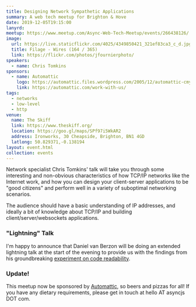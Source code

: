 ```yaml
---
title: Designing Network Sympathetic Applications
summary: A web tech meetup for Brighton & Hove
date: 2019-12-05T19:15:00
lanyrd:
meetup: https://www.meetup.com/Async-Web-Tech-Meetup/events/266438126/
image:
  url: https://live.staticflickr.com/4025/4349850421_321ef83ca3_c_d.jpg
  title: Filage - Wires (164 / 365)
  link: https://flickr.com/photos/jfournierphoto/
speakers:
  - name: Chris Tomkins
sponsors:
  - name: Automattic
    logo: https://automattic.files.wordpress.com/2005/12/automattic-cmyk.png
    link: https://automattic.com/work-with-us/
tags:
  - networks
  - low-level
  - http
venue:
  name: The Skiff
  link: https://www.theskiff.org/
  location: https://goo.gl/maps/SPf97i5WkAR2
  address: Ironworks, 30 Cheapside, Brighton, BN1 4GD
  latlong: 50.829371,-0.138194
layout: event.html
collection: events
---
```


Network specialist Chris Tomkins' talk will take you through some interesting and non-obvious characteristics of how TCP/IP networks like the Internet work, and how you can design your client-server applications to be "good citizens" and perform well in a variety of suboptimal networking scenarios.

The audience should have a basic understanding of IP addresses, and ideally a bit of knowledge about TCP/IP and building client/server/websockets applications.

### "Lightning" Talk

I'm happy to announce that Daniel van Berzon will be doing an extended lightning talk at the start of the evening to provide us with the findings from his groundbreaking [experiment on code readability](https://www.howreadable.com).

### Update!


This meetup now be sponsored by [Automattic](https://automattic.com/work-with-us/), so beers and pizzas for all! If you have any dietary requirements, please get in touch at hello AT asyncjs DOT com.
